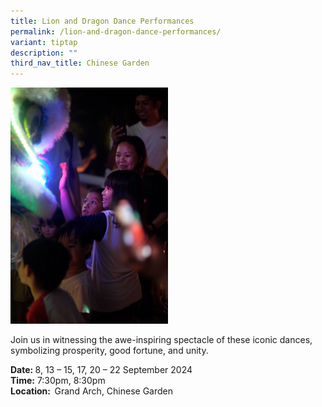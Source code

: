 ```yaml
---
title: Lion and Dragon Dance Performances
permalink: /lion-and-dragon-dance-performances/
variant: tiptap
description: ""
third_nav_title: Chinese Garden
---
```

<p></p>
<div class="isomer-image-wrapper">
<img style="width: 50%;" height="auto" width="100%" alt="" src="/images/Activities/Lion_dance.jpg">
</div>
<p>Join us in witnessing the awe-inspiring spectacle of these iconic dances,
symbolizing prosperity, good fortune, and unity.<strong>&nbsp;</strong>
</p>
<p><strong>Date: </strong>8, 13 – 15, 17, 20 – 22 September 2024
<br><strong>Time:</strong> 7:30pm, 8:30pm
<br><strong>Location: &nbsp;</strong>Grand Arch, Chinese Garden</p>